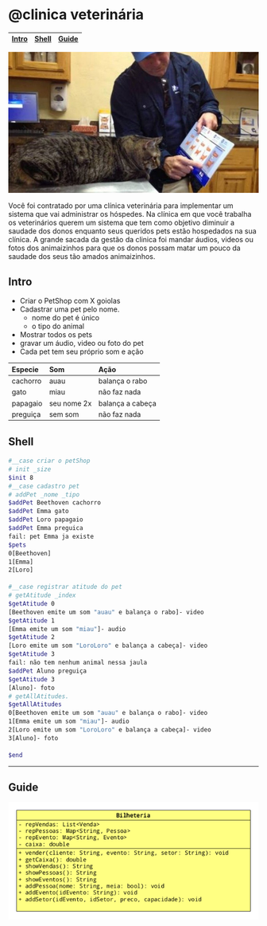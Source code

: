 # @clinica veterinária

<!-- toch -->
[Intro](#intro) | [Shell](#shell) | [Guide](#guide)
-- | -- | --
<!-- toch -->

![cover](cover.jpg)

Você foi contratado por uma clínica veterinária para implementar um sistema que vai administrar os hóspedes.
Na clínica em que você trabalha os veterinários querem um sistema que tem como objetivo diminuir a saudade dos donos enquanto seus queridos pets estão hospedados na sua clínica.
A grande sacada da gestão da clinica foi mandar áudios, videos ou fotos dos animaizinhos para que os donos possam matar um pouco da saudade dos seus tão amados animaizinhos.

## Intro

- Criar o PetShop com X goiolas
- Cadastrar uma pet pelo nome.
  - nome do pet é único
  - o tipo do animal
- Mostrar todos os pets
- gravar um áudio, video ou foto do pet
- Cada pet tem seu próprio som e ação

Especie | Som | Ação
:--- | :--- | :---
cachorro | auau | balança o rabo
gato | miau | não faz nada
papagaio | seu nome 2x| balança a cabeça
preguiça | sem som | não faz nada

## Shell

```sh
#__case criar o petShop
# init _size
$init 8
#__case cadastro pet
# addPet _nome _tipo
$addPet Beethoven cachorro
$addPet Emma gato
$addPet Loro papagaio
$addPet Emma preguica
fail: pet Emma ja existe
$pets
0[Beethoven]
1[Emma]
2[Loro]

#__case registrar atitude do pet
# getAtitude _index
$getAtitude 0
[Beethoven emite um som "auau" e balança o rabo]- video
$getAtitude 1
[Emma emite um som "miau"]- audio
$getAtitude 2
[Loro emite um som "LoroLoro" e balança a cabeça]- video
$getAtitude 3
fail: não tem nenhum animal nessa jaula
$addPet Aluno preguiça
$getAtitude 3
[Aluno]- foto
# getAllAtitudes.
$getAllAtitudes
0[Beethoven emite um som "auau" e balança o rabo]- video
1[Emma emite um som "miau"]- audio
2[Loro emite um som "LoroLoro" e balança a cabeça]- video
3[Aluno]- foto

$end
```

***

## Guide

![diagrama](diagrama.png)
